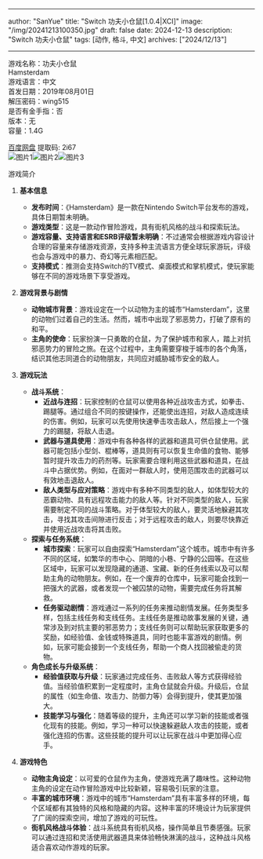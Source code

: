 
---
author: "SanYue"
title: "Switch 功夫小仓鼠[1.0.4|XCI]"
image: "/img/20241213100350.jpg"
draft: false
date: 2024-12-13
description: "Switch 功夫小仓鼠"
tags: [动作, 格斗, 中文]
archives: ["2024/12/13"]

---

游戏名称：功夫小仓鼠   
Hamsterdam    
游戏语言：中文  
首发日期：2019年08月01日  
解压密码：wing515  
是否有金手指：否  
版本：无   
容量：1.4G

[百度网盘](https://pan.baidu.com/s/1plX9bKNNRlXz9R3YzS0X2g) 提取码: 2i67  
![图片1](/img/12cd28e.jpg)![图片2](/img/859d4a4.jpg)![图片3](/img/7cb58e.jpg)  

游戏简介  
1. **基本信息**
   - **发布时间**：《Hamsterdam》是一款在Nintendo Switch平台发布的游戏，具体日期暂未明确。
   - **游戏类型**：这是一款动作冒险游戏，具有街机风格的战斗和探索玩法。
   - **游戏容量、支持语言和ESRB评级暂未明确**：不过通常会根据游戏内容设计合理的容量来存储游戏资源，支持多种主流语言方便全球玩家游玩，评级也会与游戏中的暴力、奇幻等元素相匹配。
   - **支持模式**：推测会支持Switch的TV模式、桌面模式和掌机模式，使玩家能够在不同的游戏场景下享受游戏。

2. **游戏背景与剧情**
   - **动物城市背景**：游戏设定在一个以动物为主的城市“Hamsterdam”，这里的动物们过着自己的生活。然而，城市中出现了邪恶势力，打破了原有的和平。
   - **主角的使命**：玩家扮演一只勇敢的仓鼠，为了保护城市和家人，踏上对抗邪恶势力的冒险之旅。在这个过程中，主角需要穿梭于城市的各个角落，结识其他志同道合的动物朋友，共同应对威胁城市安全的敌人。

3. **游戏玩法**
   - **战斗系统**：
     - **近战与连招**：玩家控制的仓鼠可以使用各种近战攻击方式，如拳击、踢腿等。通过组合不同的按键操作，还能使出连招，对敌人造成连续的伤害。例如，玩家可以先使用快速拳击攻击敌人，然后接上一个强力的踢腿，将敌人击退。
     - **武器与道具使用**：游戏中有各种各样的武器和道具可供仓鼠使用。武器可能包括小型剑、棍棒等，道具则有可以恢复生命值的食物、能够暂时提升攻击力的药剂等。玩家需要合理利用这些武器和道具，在战斗中占据优势。例如，在面对一群敌人时，使用范围攻击的武器可以有效地击退敌人。
     - **敌人类型与应对策略**：游戏中有多种不同类型的敌人，如体型较大的恶霸动物、具有远程攻击能力的敌人等。针对不同类型的敌人，玩家需要制定不同的战斗策略。对于体型较大的敌人，要灵活地躲避其攻击，寻找其攻击间隙进行反击；对于远程攻击的敌人，则要尽快靠近并使用近战攻击将其击败。
   - **探索与任务系统**：
     - **城市探索**：玩家可以自由探索“Hamsterdam”这个城市。城市中有许多不同的区域，如繁华的市中心、阴暗的小巷、宁静的公园等。在这些区域中，玩家可以发现隐藏的通道、宝藏、新的任务线索以及可以帮助主角的动物朋友。例如，在一个废弃的仓库中，玩家可能会找到一把强大的武器，或者发现一个被囚禁的动物，需要完成任务将其解救。
     - **任务驱动剧情**：游戏通过一系列的任务来推动剧情发展。任务类型多样，包括主线任务和支线任务。主线任务是推动故事发展的关键，通常涉及到对抗主要的邪恶势力；支线任务则可以帮助玩家获取更多的奖励，如经验值、金钱或特殊道具，同时也能丰富游戏的剧情。例如，玩家可能会接到一个支线任务，帮助一个商人找回被偷走的货物。
   - **角色成长与升级系统**：
     - **经验值获取与升级**：玩家通过完成任务、击败敌人等方式获得经验值。当经验值积累到一定程度时，主角仓鼠就会升级。升级后，仓鼠的属性（如生命值、攻击力、防御力等）会得到提升，使其更加强大。
     - **技能学习与强化**：随着等级的提升，主角还可以学习新的技能或者强化现有的技能。例如，学习一种可以快速躲避敌人攻击的技能，或者强化连招的伤害。这些技能的提升可以让玩家在战斗中更加得心应手。

4. **游戏特色**
   - **动物主角设定**：以可爱的仓鼠作为主角，使游戏充满了趣味性。这种动物主角的设定在动作冒险游戏中比较新颖，容易吸引玩家的注意。
   - **丰富的城市环境**：游戏中的城市“Hamsterdam”具有丰富多样的环境，每个区域都有其独特的风格和隐藏的内容。这种丰富的环境设计为玩家提供了广阔的探索空间，增加了游戏的可玩性。
   - **街机风格战斗体验**：战斗系统具有街机风格，操作简单且节奏感强。玩家可以通过连招和灵活使用武器道具来体验畅快淋漓的战斗，这种战斗风格适合喜欢动作游戏的玩家。
